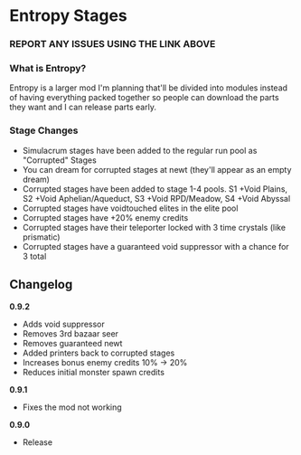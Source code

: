# Entropy Stages

### REPORT ANY ISSUES USING THE LINK ABOVE

### What is Entropy?

Entropy is a larger mod I'm planning that'll be divided into modules instead of having everything packed together so people can download the parts they want and I can release parts early.

### Stage Changes

- Simulacrum stages have been added to the regular run pool as "Corrupted" Stages
- You can dream for corrupted stages at newt (they'll appear as an empty dream)
- Corrupted stages have been added to stage 1-4 pools. S1 +Void Plains, S2 +Void Aphelian/Aqueduct, S3 +Void RPD/Meadow, S4 +Void Abyssal
- Corrupted stages have voidtouched elites in the elite pool
- Corrupted stages have +20% enemy credits
- Corrupted stages have their teleporter locked with 3 time crystals (like prismatic)
- Corrupted stages have a guaranteed void suppressor with a chance for 3 total

## Changelog

**0.9.2**

- Adds void suppressor
- Removes 3rd bazaar seer
- Removes guaranteed newt
- Added printers back to corrupted stages
- Increases bonus enemy credits 10% -> 20%
- Reduces initial monster spawn credits

**0.9.1**

- Fixes the mod not working

**0.9.0**

- Release
